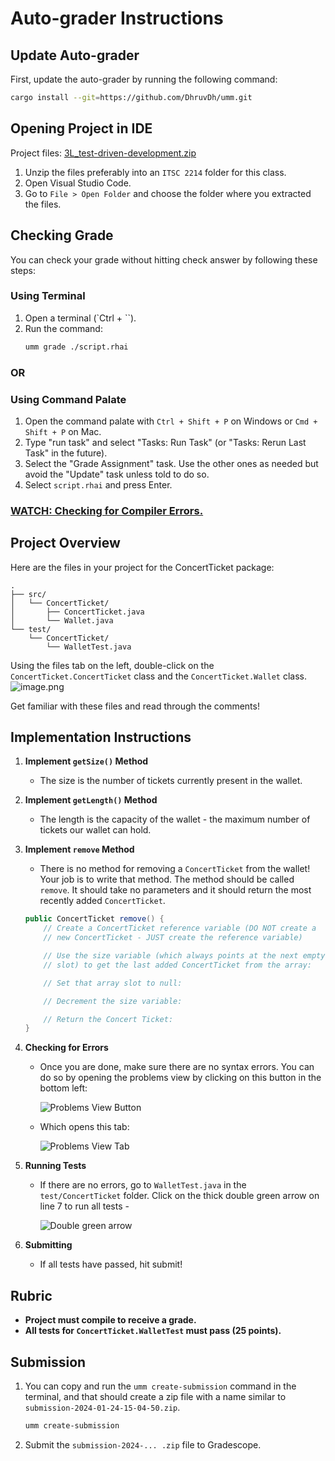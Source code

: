 
# Auto-grader Instructions

## Update Auto-grader
First, update the auto-grader by running the following command:
```bash
cargo install --git=https://github.com/DhruvDh/umm.git
```

## Opening Project in IDE
Project files: [3L_test-driven-development.zip](<Link_todo>)

1. Unzip the files preferably into an `ITSC 2214` folder for this class.
2. Open Visual Studio Code.
3. Go to `File > Open Folder` and choose the folder where you extracted the files.

## Checking Grade
You can check your grade without hitting check answer by following these steps:

### Using Terminal
1. Open a terminal (`Ctrl + ``).
2. Run the command:
    ```bash
    umm grade ./script.rhai
    ```
### OR
### Using Command Palate
1. Open the command palate with `Ctrl + Shift + P` on Windows or `Cmd + Shift + P` on Mac.
2. Type "run task" and select "Tasks: Run Task" (or "Tasks: Rerun Last Task" in the future).
3. Select the "Grade Assignment" task. Use the other ones as needed but avoid the "Update" task unless told to do so.
4. Select `script.rhai` and press Enter.

### [WATCH: Checking for Compiler Errors.](<Link_todo>)
## Project Overview
Here are the files in your project for the ConcertTicket package:

```
.
├── src/
│   └── ConcertTicket/
│       ├── ConcertTicket.java
│       └── Wallet.java
└── test/
    └── ConcertTicket/
        └── WalletTest.java
```

Using the files tab on the left, double-click on the `ConcertTicket.ConcertTicket` class and the `ConcertTicket.Wallet` class.![image.png](<Link_todo>)

Get familiar with these files and read through the comments!

## Implementation Instructions

1. **Implement `getSize()` Method**
    - The size is the number of tickets currently present in the wallet.

2. **Implement `getLength()` Method**
    - The length is the capacity of the wallet - the maximum number of tickets our wallet can hold.

3. **Implement `remove` Method**
    - There is no method for removing a `ConcertTicket` from the wallet! Your job is to write that method. The method should be called `remove`. It should take no parameters and it should return the most recently added `ConcertTicket`.
    ```java
    public ConcertTicket remove() {
        // Create a ConcertTicket reference variable (DO NOT create a
        // new ConcertTicket - JUST create the reference variable)

        // Use the size variable (which always points at the next empty
        // slot) to get the last added ConcertTicket from the array:

        // Set that array slot to null:

        // Decrement the size variable:

        // Return the Concert Ticket:
    }
    ```

4. **Checking for Errors**
    - Once you are done, make sure there are no syntax errors. You can do so by opening the problems view by clicking on this button in the bottom left:

        ![Problems View Button](<Link_todo>)

    - Which opens this tab:

        ![Problems View Tab](<Link_todo>)

5. **Running Tests**
    - If there are no errors, go to `WalletTest.java` in the `test/ConcertTicket` folder. Click on the thick double green arrow on line 7 to run all tests -

        ![Double green arrow](<Link_todo>)

6. **Submitting**
    - If all tests have passed, hit submit!

## Rubric
- **Project must compile to receive a grade.**
- **All tests for `ConcertTicket.WalletTest` must pass (25 points).**

## Submission

1. You can copy and run the `umm create-submission` command in the terminal, and that should create a zip file with a name similar to `submission-2024-01-24-15-04-50.zip`.
    ```bash
    umm create-submission
    ```

2. Submit the `submission-2024-... .zip` file to Gradescope.


